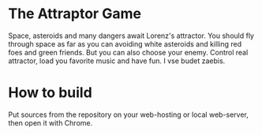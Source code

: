 The Attraptor Game
=========
Space, asteroids and many dangers await Lorenz's attractor. You should fly through space as far as you can avoiding white asteroids and killing red foes and green friends. But you can also choose your enemy. Control real attractor, load you favorite music and have fun. I vse budet zaebis.

How to build
============
Put sources from the repository on your web-hosting or local web-server, then open it with Chrome.
